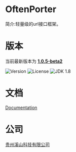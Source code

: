 # OftenPorter
简介:轻量级的url接口框架。

##
# 版本
当前最新版本为  [**1.0.5-beta2**](http://mvnrepository.com/artifact/com.xishankeji)

![Version](https://img.shields.io/badge/Version-1.0.5--beta2-brightgreen.svg)
![License](http://img.shields.io/:License-Apache2.0-blue.svg)
![JDK 1.8](https://img.shields.io/badge/JDK-1.8-green.svg)

##
# 文档
[Documentation](https://gzxishan.github.io/index.html)

##
# 公司
[贵州溪山科技有限公司](http://www.xishankeji.com)
